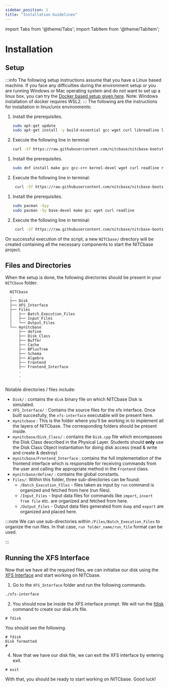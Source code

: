 ```yaml
---
sidebar_position: 1
title: "Installation Guidelines"
---
```


import Tabs from '@theme/Tabs';
import TabItem from '@theme/TabItem';

# Installation

## Setup

:::info
The following setup instructions assume that you have a Linux based machine. If you face any difficulties during the environment setup or you are running Windows or Mac operating system and do not want to set up a linux box, you can try the [Docker based setup given here](./DockerSetup.md).
Note: Windows installation of docker requires WSL2.
:::
The following are the instructions for installation in linux/unix environments:

<Tabs>
<TabItem value="ubuntu" label="Ubuntu / Debian" default>

1. Install the prerequisites.
   ```bash
   sudo apt-get update
   sudo apt-get install -y build-essential gcc wget curl libreadline libreadline-dev
   ```
2. Execute the following line in terminal:

   ```bash
   curl -Sf https://raw.githubusercontent.com/nitcbase/nitcbase-bootstrap/main/setup.sh | sh
   ```

</TabItem>
<TabItem value="fedora" label="Fedora / Red Hat">

1. Install the prerequisites.
   ```bash
   sudo dnf install make gcc gcc-c++ kernel-devel wget curl readline readline-devel
   ```
2. Execute the following line in terminal:

   ```bash
    curl -Sf https://raw.githubusercontent.com/nitcbase/nitcbase-bootstrap/main/setup.sh | sh
   ```

</TabItem>
<TabItem value="arch" label="Arch Linux">

1. Install the prerequisites.
   ```bash
   sudo pacman -Syy
   sudo pacman -Sy base-devel make gcc wget curl readline
   ```
2. Execute the following line in terminal:

   ```bash
    curl -Sf https://raw.githubusercontent.com/nitcbase/nitcbase-bootstrap/main/setup.sh | sh
   ```

</TabItem>
</Tabs>

On successful execution of the script, a new `NITCbase/` directory will be created containing all the necessary components to start the NITCbase project.

## Files and Directories

When the setup is done, the following directories should be present in your `NITCbase` folder.

```plaintext
  NITCbase
  .
  ├── Disk
  ├── XFS_Interface
  ├── Files
  │   ├── Batch_Execution_Files
  │   ├── Input_Files
  │   └── Output_Files
  └── mynitcbase
      ├── define
      ├── Disk_Class
      ├── Buffer
      ├── Cache
      ├── BPlusTree
      ├── Schema
      ├── Algebra
      ├── Frontend
      ├── Frontend_Interface
      .
      .
      .
```

Notable directories / files include:

- `Disk/` : contains the `disk` binary file on which NITCbase Disk is simulated.
- `XFS_Interface/` : Contains the source files for the xfs interface. Once built succesfully, the `xfs-interface` executable will be present here.
- `mynitcbase` : This is the folder where you'll be working in to implement all the layers of NITCbase. The corresponding folders should be present inside.
- `mynitcbase/Disk_Class/` : contains the `Disk.cpp` file which encompasses the Disk Class described in the Physical Layer. Students should **only** use the Disk Class Object instantiation for doing disk access (read & write and create & destroy)
- `mynitcbase/Frontend_Interface` : contains the full implementation of the frontend interface which is responsible for receiving commands from the user and calling the appropriate method in the `Frontend` class.
- `mynitcbase/define/` : contains the global constants.
- `Files/`: Within this folder, three sub-directories can be found:
  - `/Batch_Execution_FIles` - files taken as input by `run` command is organized and fetched from here (run files).
  - `/Input_Files` - Input data files for commands like `import`, `insert from file` etc. are organized and fetched from here.
  - `/Output_Files` - Output data files generated from `dump` and `export` are organized and placed here.

:::note
We can use sub-directories within `/Files/Batch_Execution_Files` to organize the run files. In that case, `run folder_name/run_file` format can be used.

:::

## Running the XFS Interface

Now that we have all the required files, we can initialise our disk using the [XFS Interface](./XFS%20Interface.md) and start working on NITCbase.

1. Go to the `XFS_Interface` folder and run the following commands.

```bash
./xfs-interface
```

2. You should now be inside the XFS interface prompt. We will run the [fdisk](../User%20Interface%20Commands/efs.md#format-disk) command to create our disk.xfs file.

```
# fdisk
```

You should see the following.

```
# fdisk
Disk formatted
#
```

4. Now that we have our disk file, we can exit the XFS interface by entering exit.

```
# exit
```

With that, you should be ready to start working on NITCbase. Good luck!
